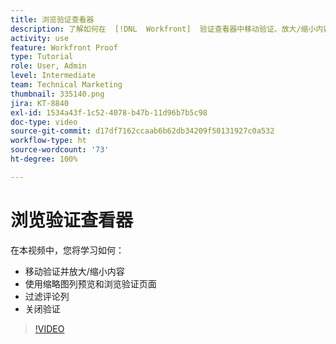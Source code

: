 ```yaml
---
title: 浏览验证查看器
description: 了解如何在  [!DNL  Workfront]  验证查看器中移动验证、放大/缩小内容、使用缩略图列、过滤验证评论等。
activity: use
feature: Workfront Proof
type: Tutorial
role: User, Admin
level: Intermediate
team: Technical Marketing
thumbnail: 335140.png
jira: KT-8840
exl-id: 1534a43f-1c52-4078-b47b-11d96b7b5c98
doc-type: video
source-git-commit: d17df7162ccaab6b62db34209f50131927c0a532
workflow-type: ht
source-wordcount: '73'
ht-degree: 100%

---
```


# 浏览验证查看器

在本视频中，您将学习如何：

* 移动验证并放大/缩小内容
* 使用缩略图列预览和浏览验证页面
* 过滤评论列
* 关闭验证

>[!VIDEO](https://video.tv.adobe.com/v/335140/?quality=12&learn=on&enablevpops)

<!-- 
## Learn more
* Review a static proof
* Search within a proof
* Compare proofs
* Configure proofing viewer settings
* View the [!DNL Workfront] object associated with a proof
* Share a proof from the proofing viewer
* Print a proof summary within [!DNL Workfront]
-->
